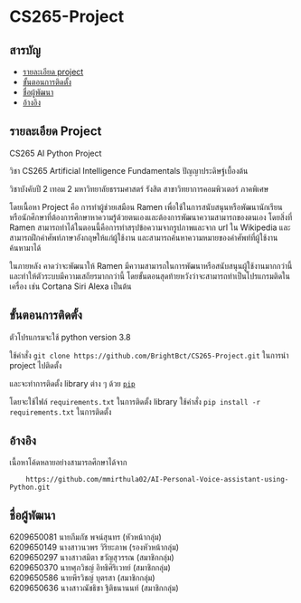 # CS265-Project

## สารบัญ

- [รายละเอียด project](#รายละเอียด-project)
- [ขั้นตอนการติดตั้ง](#ขั้นตอนการติดตั้ง)
- [ชื่อผู้พัฒนา](#ชื่อผู้พัฒนา)
- [อ้างอิง](#อ้างอิง)

## รายละเอียด Project

CS265 AI Python Project

วิชา CS265 Artificial Intelligence Fundamentals ปัญญาประดิษฐ์เบื้องต้น

วิชาบังคับปี 2 เทอม 2 มหาวิทยาลัยธรรมศาสตร์ รังสิต สาขาวิทยาการคอมพิวเตอร์ ภาคพิเศษ

โดยเนื้อหา Project คือ การทำผู้ช่วยเสมือน Ramen เพื่อใช้ในการสนับสนุนหรือพัฒนานักเรียนหรือนักศึกษาที่ต้องการศึกษาหาความรู้ด้วยตนเองและต้องการพัฒนาความสามารถของตนเอง โดยสิ่งที่ Ramen สามารถทำได้ในตอนนี้คือการทำสรุปข้อความจากรูปภาพและจาก url ใน Wikipedia และสามารถฝึกคำศัพท์ภาษาอังกฤษให้แก่ผู้ใช้งาน และสามารถค้นหาความหมายของคำศัพท์ที่ผู้ใช้งานค้นหามาได้ 

ในภายหลัง คาดว่าจะพัฒนาให้ Ramen มีความสามารถในการพัฒนาหรือสนับสนุนผู้ใช้งานมากกว่านี้ และทำให้ตัวระบบมีความเสถียรมากกว่านี้ โดยขั้นตอนสุดท้ายหวังว่าจะสามารถทำเป็นโปรแกรมติดในเครื่อง เช่น Cortana Siri Alexa เป็นต้น

## ขั้นตอนการติดตั้ง

ตัวโปรแกรมจะใช้ python version 3.8

ใช้คำสั่ง `git clone https://github.com/BrightBct/CS265-Project.git` ในการนำ project ไปติดตั้ง

และจะทำการติดตั้ง library ต่าง ๆ ด้วย [`pip`](https://pypi.org/project/stronghold/)

โดยจะใช้ไฟล์ `requirements.txt` ในการติดตั้ง library ใช้คำสั่ง `pip install -r requirements.txt` ในการติดตั้ง

## อ้างอิง

เนื้อหาโค้ดหลายอย่างสามารถศึกษาได้จาก 

		https://github.com/mmirthula02/AI-Personal-Voice-assistant-using-Python.git

## ชื่อผู้พัฒนา

6209650081 นายภีมภัช พจน์สุนทร (หัวหน้ากลุ่ม)<br/>
6209650149 นางสาวนวพร วิริยะภาพ (รองหัวหน้ากลุ่ม)<br/>
6209650297 นางสาวสมิตา ขวัญสุวรรณ (สมาชิกกลุ่ม)<br/>
6209650370 นายศุภวิชญ์ อิทธิศิริเวทย์ (สมาชิกกลุ่ม)<br/>
6209650586 นายพีรวิชญ์ บุตรสา (สมาชิกกลุ่ม)<br/>
6209650636 นางสาวณัชธิชา ฐิติธนานนท์ (สมาชิกกลุ่ม)
